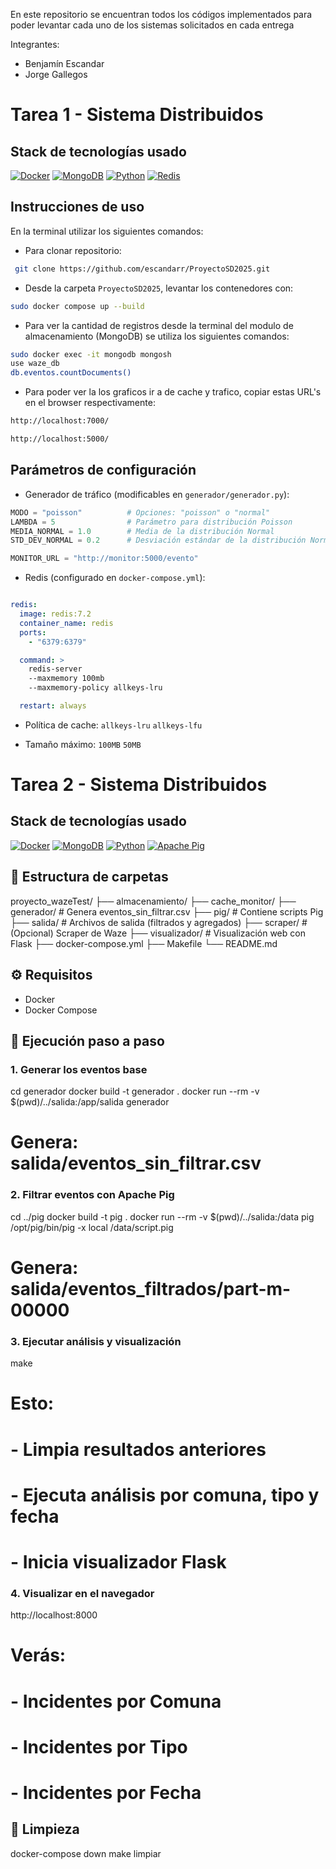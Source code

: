 En este repositorio se encuentran todos los códigos implementados para poder levantar cada uno de los sistemas solicitados en cada entrega 

  Integrantes:
  * Benjamín Escandar
  * Jorge Gallegos
   
# Tarea 1 - Sistema Distribuidos
  ## Stack de tecnologías usado

[![Docker](https://img.shields.io/badge/Docker-2496ED?logo=docker&logoColor=white&style=flat)](https://www.docker.com/)
[![MongoDB](https://img.shields.io/badge/MongoDB-47A248?logo=mongodb&logoColor=white&style=flat)](https://www.mongodb.com/)
[![Python](https://img.shields.io/badge/Python-3776AB?logo=python&logoColor=white&style=flat)](https://www.python.org/)
[![Redis](https://img.shields.io/badge/Redis-DC382D?logo=redis&logoColor=white&style=flat)](https://redis.io/)


## Instrucciones de uso

En la terminal utilizar los siguientes comandos:

* Para clonar repositorio:
```bash
 git clone https://github.com/escandarr/ProyectoSD2025.git 
```
* Desde la carpeta `ProyectoSD2025`, levantar los contenedores con:

```bash
sudo docker compose up --build
```

* Para ver la cantidad de registros desde la terminal del modulo de almacenamiento (MongoDB) se utiliza los siguientes comandos:

```bash
sudo docker exec -it mongodb mongosh
use waze_db
db.eventos.countDocuments()
```

* Para poder ver la los graficos ir a de cache y trafico, copiar estas URL's en el browser respectivamente:

```bash
http://localhost:7000/
```

```bash
http://localhost:5000/

```


## Parámetros de configuración

* Generador de tráfico (modificables en `generador/generador.py`):

```python
MODO = "poisson"          # Opciones: "poisson" o "normal"
LAMBDA = 5                # Parámetro para distribución Poisson
MEDIA_NORMAL = 1.0        # Media de la distribución Normal
STD_DEV_NORMAL = 0.2      # Desviación estándar de la distribución Normal

MONITOR_URL = "http://monitor:5000/evento"
```

* Redis (configurado en `docker-compose.yml`):

```yaml

redis:
  image: redis:7.2
  container_name: redis
  ports:
    - "6379:6379"

  command: >
    redis-server
    --maxmemory 100mb
    --maxmemory-policy allkeys-lru

  restart: always
```
- Política de cache: `allkeys-lru` `allkeys-lfu`

- Tamaño máximo: `100MB` `50MB`
  
# Tarea 2 - Sistema Distribuidos
  ## Stack de tecnologías usado
  [![Docker](https://img.shields.io/badge/Docker-2496ED?logo=docker&logoColor=white&style=flat)](https://www.docker.com/)
  [![MongoDB](https://img.shields.io/badge/MongoDB-47A248?logo=mongodb&logoColor=white&style=flat)](https://www.mongodb.com/)
  [![Python](https://img.shields.io/badge/Python-3776AB?logo=python&logoColor=white&style=flat)](https://www.python.org/)
  [![Apache Pig](https://img.shields.io/badge/Apache%20Pig-EE2E2E?style=flat&logo=apacherocketmq&logoColor=white)](https://pig.apache.org/)



## 📁 Estructura de carpetas

proyecto_wazeTest/
├── almacenamiento/
├── cache_monitor/
├── generador/              # Genera eventos_sin_filtrar.csv
├── pig/                    # Contiene scripts Pig
├── salida/                 # Archivos de salida (filtrados y agregados)
├── scraper/                # (Opcional) Scraper de Waze
├── visualizador/           # Visualización web con Flask
├── docker-compose.yml
├── Makefile
└── README.md

## ⚙️ Requisitos

- Docker
- Docker Compose

## 🚀 Ejecución paso a paso

### 1. Generar los eventos base

cd generador
docker build -t generador .
docker run --rm -v $(pwd)/../salida:/app/salida generador

# Genera: salida/eventos_sin_filtrar.csv

### 2. Filtrar eventos con Apache Pig

cd ../pig
docker build -t pig .
docker run --rm -v $(pwd)/../salida:/data pig /opt/pig/bin/pig -x local /data/script.pig

# Genera: salida/eventos_filtrados/part-m-00000

### 3. Ejecutar análisis y visualización

make

# Esto:
# - Limpia resultados anteriores
# - Ejecuta análisis por comuna, tipo y fecha
# - Inicia visualizador Flask

### 4. Visualizar en el navegador

http://localhost:8000

# Verás:
# - Incidentes por Comuna
# - Incidentes por Tipo
# - Incidentes por Fecha

## 🧹 Limpieza

docker-compose down
make limpiar
